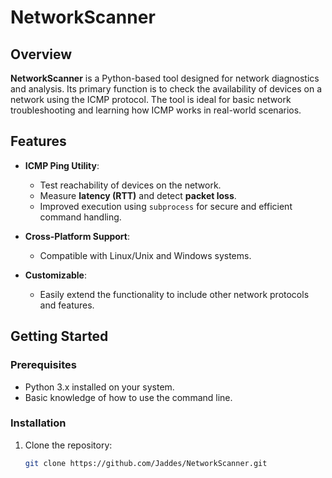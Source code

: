 # NetworkScanner

## Overview

**NetworkScanner** is a Python-based tool designed for network diagnostics and analysis. Its primary function is to check the availability of devices on a network using the ICMP protocol. The tool is ideal for basic network troubleshooting and learning how ICMP works in real-world scenarios.

## Features

- **ICMP Ping Utility**:
  - Test reachability of devices on the network.
  - Measure **latency (RTT)** and detect **packet loss**.
  - Improved execution using `subprocess` for secure and efficient command handling.

- **Cross-Platform Support**:
  - Compatible with Linux/Unix and Windows systems.

- **Customizable**:
  - Easily extend the functionality to include other network protocols and features.

## Getting Started

### Prerequisites

- Python 3.x installed on your system.
- Basic knowledge of how to use the command line.

### Installation

1. Clone the repository:
   ```bash
   git clone https://github.com/Jaddes/NetworkScanner.git
